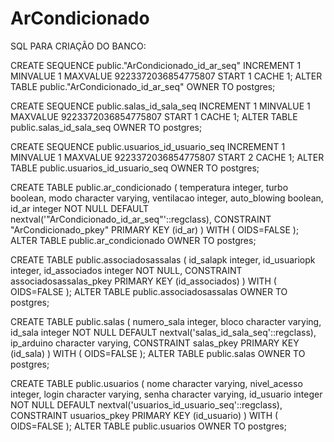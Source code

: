 # ArCondicionado

SQL PARA CRIAÇÃO DO BANCO:

CREATE SEQUENCE public."ArCondicionado_id_ar_seq"
  INCREMENT 1
  MINVALUE 1
  MAXVALUE 9223372036854775807
  START 1
  CACHE 1;
ALTER TABLE public."ArCondicionado_id_ar_seq"
  OWNER TO postgres;
  
CREATE SEQUENCE public.salas_id_sala_seq
  INCREMENT 1
  MINVALUE 1
  MAXVALUE 9223372036854775807
  START 1
  CACHE 1;
ALTER TABLE public.salas_id_sala_seq
  OWNER TO postgres;

CREATE SEQUENCE public.usuarios_id_usuario_seq
  INCREMENT 1
  MINVALUE 1
  MAXVALUE 9223372036854775807
  START 2
  CACHE 1;
ALTER TABLE public.usuarios_id_usuario_seq
  OWNER TO postgres;

CREATE TABLE public.ar_condicionado
(
  temperatura integer,
  turbo boolean,
  modo character varying,
  ventilacao integer,
  auto_blowing boolean,
  id_ar integer NOT NULL DEFAULT nextval('"ArCondicionado_id_ar_seq"'::regclass),
  CONSTRAINT "ArCondicionado_pkey" PRIMARY KEY (id_ar)
)
WITH (
  OIDS=FALSE
);
ALTER TABLE public.ar_condicionado
  OWNER TO postgres;
  
  
  CREATE TABLE public.associadosassalas
(
  id_salapk integer,
  id_usuariopk integer,
  id_associados integer NOT NULL,
  CONSTRAINT associadosassalas_pkey PRIMARY KEY (id_associados)
)
WITH (
  OIDS=FALSE
);
ALTER TABLE public.associadosassalas
  OWNER TO postgres;
  
  
  CREATE TABLE public.salas
(
  numero_sala integer,
  bloco character varying,
  id_sala integer NOT NULL DEFAULT nextval('salas_id_sala_seq'::regclass),
  ip_arduino character varying,
  CONSTRAINT salas_pkey PRIMARY KEY (id_sala)
)
WITH (
  OIDS=FALSE
);
ALTER TABLE public.salas
  OWNER TO postgres;
  
  CREATE TABLE public.usuarios
(
  nome character varying,
  nivel_acesso integer,
  login character varying,
  senha character varying,
  id_usuario integer NOT NULL DEFAULT nextval('usuarios_id_usuario_seq'::regclass),
  CONSTRAINT usuarios_pkey PRIMARY KEY (id_usuario)
)
WITH (
  OIDS=FALSE
);
ALTER TABLE public.usuarios
  OWNER TO postgres;
